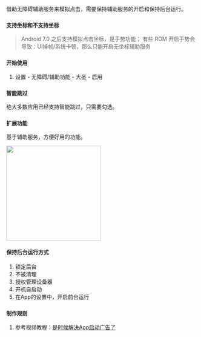 借助无障碍辅助服务来模拟点击，需要保持辅助服务的开启和保持后台运行。

### `支持坐标和不支持坐标`
> Android 7.0 之后支持模拟点击坐标，是手势功能；
有些 ROM 开启手势会导致：UI掉帧/系统卡顿，那么只能开启无坐标辅助服务

### `开始使用`
1. 设置 - 无障碍/辅助功能 - 大圣 - 启用

### `智能跳过`
绝大多数应用已经支持智能跳过，只需要勾选。

### `扩展功能`
基于辅助服务，方便好用的功能。

<img src="https://raw.githubusercontent.com/wiki/jdlingyu/ad-wars/images/bajie_ext.jpg" width="250">

#### 保持后台运行方式
1. 锁定后台
2. 不被清理
3. 授权管理设备器
4. 开机自启动
5. 在App的设置中，开启前台运行


### `制作规则`
1. 参考视频教程：[是时候解决App启动广告了](https://m.bilibili.com/video/av15501775.html)
